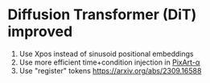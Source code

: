 # Diffusion Transformer (DiT) improved
1. Use Xpos instead of sinusoid positional embeddings
2. Use more efficient time+condition injection in [PixArt-α](https://github.com/PixArt-alpha/PixArt-alpha/tree/master)
3. Use "register" tokens https://arxiv.org/abs/2309.16588
